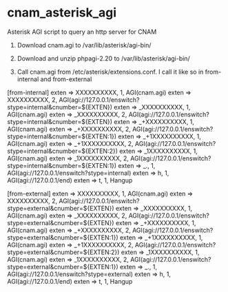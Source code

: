 # cnam_asterisk_agi
Asterisk AGI script to query an http server for CNAM

1. Download cnam.agi to /var/lib/asterisk/agi-bin/
2. Download and unzip phpagi-2.20 to /var/lib/asterisk/agi-bin/

3. Call cnam.agi from /etc/asterisk/extensions.conf.  I call it like so in from-internal and from-external

[from-internal]
exten => XXXXXXXXXX, 1, AGI(cnam.agi)
exten => XXXXXXXXXX, 2, AGI(agi://127.0.0.1/enswitch?stype=internal&cnumber=${EXTEN})
exten => _XXXXXXXXXX, 1, AGI(cnam.agi)
exten => _XXXXXXXXXX, 2, AGI(agi://127.0.0.1/enswitch?stype=internal&cnumber=${EXTEN})
exten => _+XXXXXXXXXX, 1, AGI(cnam.agi)
exten => _+XXXXXXXXXX, 2, AGI(agi://127.0.0.1/enswitch?stype=internal&cnumber=${EXTEN:1})
exten => _+1XXXXXXXXXX, 1, AGI(cnam.agi)
exten => _+1XXXXXXXXXX, 2, AGI(agi://127.0.0.1/enswitch?stype=internal&cnumber=${EXTEN:2})
exten => _1XXXXXXXXXX, 1, AGI(cnam.agi)
exten => _1XXXXXXXXXX, 2, AGI(agi://127.0.0.1/enswitch?stype=internal&cnumber=${EXTEN:1})
exten => _., 1, AGI(agi://127.0.0.1/enswitch?stype=internal)
exten => h, 1, AGI(agi://127.0.0.1/end)
exten => t, 1, Hangup

[from-external]
exten => XXXXXXXXXX, 1, AGI(cnam.agi)
exten => XXXXXXXXXX, 2, AGI(agi://127.0.0.1/enswitch?stype=external&cnumber=${EXTEN})
exten => _XXXXXXXXXX, 1, AGI(cnam.agi)
exten => _XXXXXXXXXX, 2, AGI(agi://127.0.0.1/enswitch?stype=external&cnumber=${EXTEN})
exten => _+XXXXXXXXXX, 1, AGI(cnam.agi)
exten => _+XXXXXXXXXX, 2, AGI(agi://127.0.0.1/enswitch?stype=external&cnumber=${EXTEN:1})
exten => _+1XXXXXXXXXX, 1, AGI(cnam.agi)
exten => _+1XXXXXXXXXX, 2, AGI(agi://127.0.0.1/enswitch?stype=external&cnumber=${EXTEN:2})
exten => _1XXXXXXXXXX, 1, AGI(cnam.agi)
exten => _1XXXXXXXXXX, 2, AGI(agi://127.0.0.1/enswitch?stype=external&cnumber=${EXTEN:1})
exten => _., 1, AGI(agi://127.0.0.1/enswitch?stype=external)
exten => h, 1, AGI(agi://127.0.0.1/end)
exten => t, 1, Hangup

